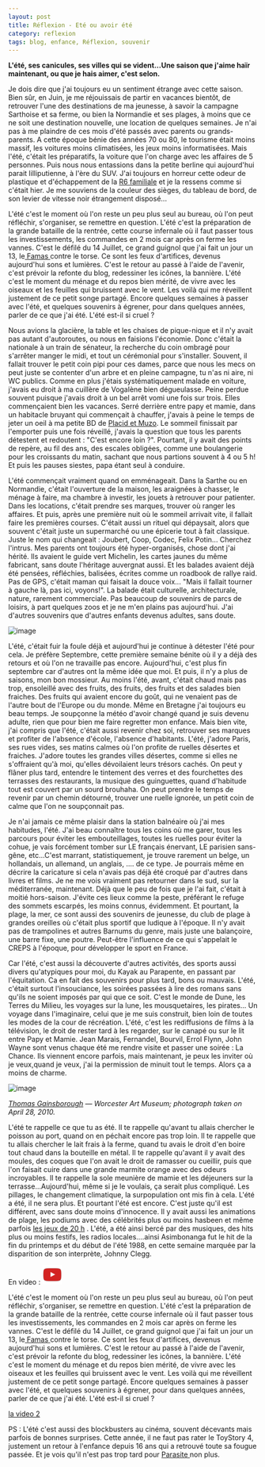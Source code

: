 ```yaml
---
layout: post
title: Réflexion - Eté ou avoir été
category: reflexion
tags: blog, enfance, Réflexion, souvenir
---
```

**L'été, ses canicules, ses villes qui se vident...Une saison que j'aime haïr maintenant, ou que je hais aimer, c'est selon.**

Je dois dire que j'ai toujours eu un sentiment étrange avec cette saison. Bien sûr, en Juin, je me réjouissais de partir en vacances bientôt, de retrouver l'une des destinations de ma jeunesse, à savoir la campagne Sarthoise et sa ferme, ou bien la Normandie et ses plages, à moins que ce ne soit une destination nouvelle, une location de quelques semaines. Je n'ai pas à me plaindre de ces mois d'été passés avec parents ou grands-parents. A cette époque bénie des années 70 ou 80, le tourisme était moins massif, les voitures moins climatisées, les jeux moins informatisées. Mais l'été, c'était les préparatifs, la voiture que l'on charge avec les affaires de 5 personnes. Puis nous nous entassions dans la petite berline qui aujourd'hui parait lilliputienne, à l'ère du SUV. J'ai toujours en horreur cette odeur de plastique et d'échappement de la <a href="https://fr.wikipedia.org/wiki/Renault_6">R6 familiale</a> et je la ressens comme si c'était hier. Je me souviens de la couleur des sièges, du tableau de bord, de son levier de vitesse noir étrangement disposé...

L'été c'est le moment où l'on reste un peu plus seul au bureau, où l'on peut réfléchir, s'organiser, se remettre en question. L'été c'est la préparation de la grande bataille de la rentrée, cette course infernale où il faut passer tous les investissements, les commandes en 2 mois car après on ferme les vannes. C'est le défilé du 14 Juillet, ce grand guignol que j'ai fait un jour un 13, le<a href="https://fr.wikipedia.org/wiki/FAMAS"> Famas </a>contre le torse. Ce sont les feux d'artifices, devenus aujourd'hui sons et lumières. C'est le retour au passé à l'aide de l'avenir, c'est prévoir la refonte du blog, redessiner les icônes, la bannière. L'été c'est le moment du ménage et du repos bien mérité, de vivre avec les oiseaux et les feuilles qui bruissent avec le vent. Les voilà qui me réveillent justement de ce petit songe partagé. Encore quelques semaines à passer avec l'été, et quelques souvenirs à égrener, pour dans quelques années, parler de ce que j'ai été. L'été est-il si cruel ? 

Nous avions la glacière, la table et les chaises de pique-nique et il n'y avait pas autant d'autoroutes, ou nous en faisions l'économie. Donc c'était la nationale à un train de sénateur, la recherche du coin ombragé pour s'arrêter manger le midi, et tout un cérémonial pour s'installer. Souvent, il fallait trouver le petit coin pipi pour ces dames, parce que nous les mecs on peut juste se contenter d'un arbre et en pleine campagne, tu n'as  ni aire, ni WC publics. Comme en plus j'étais systématiquement malade en voiture, j'avais eu droit à ma cuillère de Vogalène bien dégueulasse. Peine perdue souvent puisque j'avais droit à un bel arrêt vomi une fois sur trois. Elles commençaient bien les vacances. Serré derrière entre papy et mamie, dans un habitacle bruyant qui commençait à chauffer, j'avais à peine le temps de jeter un oeil à ma petite BD de <a href="https://fr.wikipedia.org/wiki/Placid_et_Muzo">Placid et Muzo</a>. Le sommeil finissait par l'emporter puis une fois réveillé, j'avais la question que tous les parents détestent et redoutent : "C'est encore loin ?". Pourtant, il y avait des points de repère, au fil des ans, des escales obligées, comme une boulangerie pour les croissants du matin, sachant que nous partions souvent à 4 ou 5 h! Et puis les pauses siestes, papa étant seul à conduire.

L'été commençait vraiment quand on emménageait. Dans la Sarthe ou en Normandie, c'était l'ouverture de la maison, les araignées à chasser, le ménage à faire, ma chambre à investir, les jouets à retrouver pour patienter. Dans les locations, c'était prendre ses marques, trouver où ranger les affaires. Et puis, après une première nuit où le sommeil arrivait vite, il fallait faire les premières courses. C'était aussi un rituel qui dépaysait, alors que souvent c'était juste un supermarché ou une épicerie tout à fait classique. Juste le nom qui changeait : Joubert, Coop, Codec, Felix Potin... Cherchez l'intrus. Mes parents ont toujours été hyper-organisés, chose dont j'ai hérité. Ils avaient le guide vert Michelin, les cartes jaunes du même fabricant, sans doute l'héritage auvergnat aussi. Et les balades avaient déjà été pensées, réfléchies, balisées, écrites comme un roadbook de rallye raid. Pas de GPS, c'était maman qui faisait la douce voix... "Mais il fallait tourner à gauche là, pas ici, voyons!". La balade était culturelle, architecturale, nature, rarement commerciale. Pas beaucoup de souvenirs de parcs de loisirs, à part quelques zoos et je ne m'en plains pas aujourd'hui. J'ai d'autres souvenirs que d'autres enfants devenus adultes, sans doute.

![image](https://i.ebayimg.com/images/g/bDQAAOSwXwtdCV38/s-l300.jpg)

L'été, c'était fuir la foule déjà et aujourd'hui je continue à détester l'été pour cela. Je préfère Septembre, cette première semaine bénite où il y a déjà des retours et où l'on ne travaille pas encore. Aujourd'hui, c'est plus fin septembre car d'autres ont la même idée que moi. Et puis, il n'y a plus de saisons, mon bon mossieur. Au moins l'été, avant, c'était chaud mais pas trop, ensoleillé avec des fruits, des fruits, des fruits et des salades bien fraiches. Des fruits qui avaient encore du goût, qui ne venaient pas de l'autre bout de l'Europe ou du monde. Même en Bretagne j'ai toujours eu beau temps. Je soupçonne la météo d'avoir changé quand je suis devenu adulte, rien que pour bien me faire regretter mon enfance. Mais bien vite, j'ai compris que l'été, c'était aussi revenir chez soi, retrouver ses marques et profiter de l'absence d'école, l'absence d'habitants. L'été, j'adore Paris, ses rues vides, ses matins calmes où l'on profite de ruelles désertes et fraiches. J'adore toutes les grandes villes désertes, comme si elles ne s'offraient qu'à moi, qu'elles dévoilaient leurs trésors cachés. On peut y flâner plus tard, entendre le tintement des verres et des fourchettes des terrasses des restaurants, la musique des guinguettes, quand d'habitude tout est couvert par un sourd brouhaha. On peut prendre le temps de revenir par un chemin détourné, trouver une ruelle ignorée, un petit coin de calme que l'on ne soupçonnait pas.

Je n'ai jamais ce même plaisir dans la station balnéaire où j'ai mes habitudes, l'été. J'ai beau connaître tous les coins où me garer, tous les parcours pour éviter les embouteillages, toutes les ruelles pour éviter la cohue, je vais forcément tomber sur LE français énervant, LE parisien sans-gêne, etc...C'est marrant, statistiquement, je trouve rarement un belge, un hollandais, un allemand, un anglais, .... de ce type. Je pourrais même en décrire la caricature si cela n'avais pas  déjà été croqué par d'autres dans livres et films. Je ne me vois vraiment pas retourner dans le sud, sur la méditerranée, maintenant. Déjà que le peu de fois que je l'ai fait, c'était à moitié hors-saison. J'évite ces lieux comme la peste, préférant le refuge des sommets escarpés, les moins connus, évidemment. Et pourtant, la plage, la mer, ce sont aussi des souvenirs de jeunesse, du club de plage à grandes oreilles où c'était plus sportif que ludique à l'époque. Il n'y avait pas de trampolines et autres Barnums du genre, mais juste une balançoire, une barre fixe, une poutre. Peut-être l'influence de ce qui s'appelait le CREPS à l'époque, pour développer le sport en France.

Car l'été, c'est aussi la découverte d'autres activités, des sports aussi divers qu'atypiques pour moi, du Kayak au Parapente, en passant par l'équitation. Ca en fait des souvenirs pour plus tard, bons ou mauvais. L'été, c'était surtout l'insouciance, les soirées passées à lire des romans sans qu'ils ne soient imposés par qui que ce soit. C'est le monde de Dune, les Terres du Milieu, les voyages sur la lune, les mousquetaires, les pirates... Un voyage dans l'imaginaire, celui que je me suis construit, bien loin de toutes les modes de la cour de récréation. L'été, c'est les rediffusions de films à la télévision, le droit de rester tard à les regarder, sur le canapé ou sur le lit entre Papy et Mamie. Jean Marais, Fernandel, Bourvil, Errol Flynn, John Wayne sont venus chaque été me rendre visite et passer une soirée : La Chance. Ils viennent encore parfois, mais maintenant, je peux les inviter où je veux,quand je veux, j'ai la permission de minuit tout le temps. Alors ça a moins de charme. 

![image](https://upload.wikimedia.org/wikipedia/commons/thumb/7/72/A_Grand_Landscape%2C_probably_early_1760s%2C_by_Thomas_Gainsborough_%281727-1788%29_IMG_7309.JPG/771px-A_Grand_Landscape%2C_probably_early_1760s%2C_by_Thomas_Gainsborough_%281727-1788%29_IMG_7309.JPG)

*<a href="https://en.wikipedia.org/wiki/fr:Thomas_Gainsborough">Thomas Gainsborough</a> — Worcester Art Museum; photograph taken on April 28, 2010.*

L'été te rappelle ce que tu as été. Il te rappelle qu'avant tu allais chercher le poisson au port, quand on en péchait encore pas trop loin. Il te rappelle que tu allais chercher le lait frais à la ferme, quand tu avais le droit d'en boire tout chaud dans la bouteille en métal. Il te rappelle qu'avant il y avait des moules, des coques  que l'on avait le droit de ramasser ou cueillir, puis que l'on faisait cuire dans une grande marmite orange avec des odeurs incroyables. Il te rappelle la sole meunière de mamie et les déjeuners sur la terrasse...Aujourd'hui, même si je le voulais, ça serait plus compliqué. Les pillages, le changement climatique, la surpopulation ont mis fin à cela. L'été a été, il ne sera plus. Et pourtant l'été est encore. C'est juste qu'il est différent, avec sans doute moins d'innocence. Il y avait aussi les animations de plage, les podiums avec des célébrités plus ou moins hasbeen et même parfois <a href="https://fr.wikipedia.org/wiki/Les_Jeux_de_20_heures">les jeux de 20 h</a> . L'été, a été ainsi bercé par des musiques, des hits plus ou moins festifs, les radios locales....ainsi Asimbonanga fut le hit de la fin du printemps et du début de l'été 1988, en cette semaine marquée par la disparition de son interprète, Johnny Clegg. 

En video : [![video](/images/youtube.png)](https://www.youtube.com/watch?v=UEEReKYgDEc)

L'été c'est le moment où l'on reste un peu plus seul au bureau, où l'on peut réfléchir, s'organiser, se remettre en question. L'été c'est la préparation de la grande bataille de la rentrée, cette course infernale où il faut passer tous les investissements, les commandes en 2 mois car après on ferme les vannes. C'est le défilé du 14 Juillet, ce grand guignol que j'ai fait un jour un 13, le<a href="https://fr.wikipedia.org/wiki/FAMAS"> Famas </a>contre le torse. Ce sont les feux d'artifices, devenus aujourd'hui sons et lumières. C'est le retour au passé à l'aide de l'avenir, c'est prévoir la refonte du blog, redessiner les icônes, la bannière. L'été c'est le moment du ménage et du repos bien mérité, de vivre avec les oiseaux et les feuilles qui bruissent avec le vent. Les voilà qui me réveillent justement de ce petit songe partagé. Encore quelques semaines à passer avec l'été, et quelques souvenirs à égrener, pour dans quelques années, parler de ce que j'ai été. L'été est-il si cruel ? 

[la video 2](https://www.youtube.com/watch?v=l9ml3nyww80)

PS : L'été c'est aussi des blockbusters au cinéma, souvent décevants mais parfois de bonnes surprises. Cette année, il ne faut pas rater le ToyStory 4, justement un retour à l'enfance depuis 16 ans qui a retrouvé toute sa fougue passée. Et je vois qu'il n'est pas trop tard pour <a href="https://cheziceman.wordpress.com/2019/06/12/cinema-parasite-de-bong-joon-ho-2019/">Parasite </a>non plus. 
